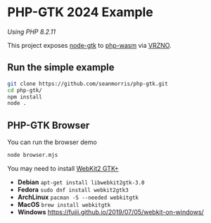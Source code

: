 # PHP-GTK 2024 Example
*Using PHP 8.2.11*

This project exposes [node-gtk](https://github.com/romgrk/node-gtk) to [php-wasm](https://github.com/seanmorris/php-wasm) via [VRZNO](https://github.com/seanmorris/vrzno).

## Run the simple example
```bash
git clone https://github.com/seanmorris/php-gtk.git
cd php-gtk/
npm install
node .
```

## PHP-GTK Browser
You can run the browser demo

```bash
node browser.mjs
```

You may need to install [WebKit2 GTK+](https://webkitgtk.org/)

* **Debian** `apt-get install libwebkit2gtk-3.0`
* **Fedora** `sudo dnf install webkit2gtk3`
* **ArchLinux** `pacman -S --needed webkitgtk`
* **MacOS** `brew install webkitgtk`
* **Windows** https://fujii.github.io/2019/07/05/webkit-on-windows/
